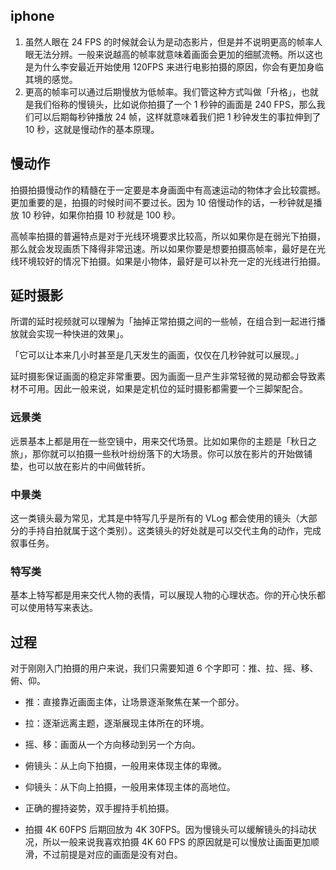 
## iphone

1.  虽然人眼在 24 FPS 的时候就会认为是动态影片，但是并不说明更高的帧率人眼无法分辨。一般来说越高的帧率就意味着画面会更加的细腻流畅。所以这也是为什么李安最近开始使用 120FPS 来进行电影拍摄的原因，你会有更加身临其境的感觉。
2.  更高的帧率可以通过后期慢放为低帧率。我们管这种方式叫做「升格」，也就是我们俗称的慢镜头，比如说你拍摄了一个 1 秒钟的画面是 240 FPS，那么我们可以后期每秒钟播放 24 帧，这样就意味着我们把 1 秒钟发生的事拉伸到了 10 秒，这就是慢动作的基本原理。

## 慢动作

拍摄拍摄慢动作的精髓在于一定要是本身画面中有高速运动的物体才会比较震撼。更加重要的是，拍摄的时候时间不要过长。因为 10 倍慢动作的话，一秒钟就是播放 10 秒钟，如果你拍摄 10 秒就是 100 秒。

高帧率拍摄的普遍特点是对于光线环境要求比较高，所以如果你是在弱光下拍摄，那么就会发现画质下降得非常迅速。所以如果你要是想要拍摄高帧率，最好是在光线环境较好的情况下拍摄。如果是小物体，最好是可以补充一定的光线进行拍摄。

## 延时摄影

所谓的延时视频就可以理解为「抽掉正常拍摄之间的一些帧，在组合到一起进行播放就会实现一种快进的效果」。

「它可以让本来几小时甚至是几天发生的画面，仅仅在几秒钟就可以展现。」

延时摄影保证画面的稳定非常重要。因为画面一旦产生非常轻微的晃动都会导致素材不可用。因此一般来说，如果是定机位的延时摄影都需要一个三脚架配合。

### 远景类

远景基本上都是用在一些空镜中，用来交代场景。比如如果你的主题是「秋日之旅」，那你就可以拍摄一些秋叶纷纷落下的大场景。你可以放在影片的开始做铺垫，也可以放在影片的中间做转折。

### 中景类

这一类镜头最为常见，尤其是中特写几乎是所有的 VLog 都会使用的镜头（大部分的手持自拍就属于这个类别）。这类镜头的好处就是可以交代主角的动作，完成叙事任务。

### 特写类

基本上特写都是用来交代人物的表情，可以展现人物的心理状态。你的开心快乐都可以使用特写来表达。

## 过程
 
对于刚刚入门拍摄的用户来说，我们只需要知道 6 个字即可：推、拉、摇、移、俯、仰。

*   推：直接靠近画面主体，让场景逐渐聚焦在某一个部分。
*   拉：逐渐远离主题，逐渐展现主体所在的环境。
*   摇、移：画面从一个方向移动到另一个方向。
*   俯镜头：从上向下拍摄，一般用来体现主体的卑微。
*   仰镜头：从下向上拍摄，一般用来体现主体的高地位。

*   正确的握持姿势，双手握持手机拍摄。
*   拍摄 4K 60FPS 后期回放为 4K 30FPS。因为慢镜头可以缓解镜头的抖动状况，所以一般来说我喜欢拍摄 4K 60 FPS 的原因就是可以慢放让画面更加顺滑，不过前提是对应的画面是没有对白。